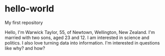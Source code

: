 hello-world
===========

My first repository

Hello, I'm Warwick Taylor, 55, of Newtown, Wellington, New Zealand. I'm married with two sons, aged 23 and 12. I am interested in science and politics. I also love turning data into information. I'm interested in questions like why? and how?


